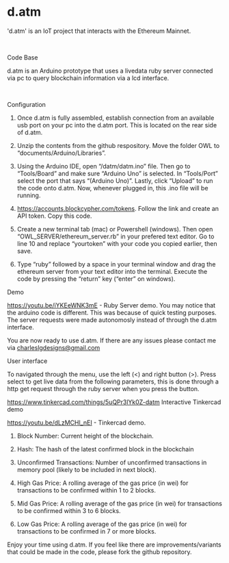 # d.atm
'd.atm' is an IoT project that interacts with the Ethereum Mainnet.


<br>


Code Base

d.atm is an Arduino prototype that uses a livedata ruby server connected via pc to query blockchain information via a lcd interface.   


<br>


Configuration

1. Once d.atm is fully assembled, establish connection from an available usb port on your pc into the d.atm port. This is located on the rear side of d.atm. 

 2. Unzip the contents from the github respository. Move the folder OWL to “documents/Arduino/Libraries”.

3. Using the Arduino IDE, open “/datm/datm.ino” file. Then go to “Tools/Board” and make sure “Arduino Uno” is selected. In “Tools/Port” select the port that says “(Arduino Uno)”. Lastly, click “Upload” to run the code onto d.atm. Now, whenever plugged in, this .ino file will be running. 

 4. https://accounts.blockcypher.com/tokens.
Follow the link and create an API token. Copy this code. 

5. Create a new terminal tab (mac) or Powershell (windows). Then open “OWL_SERVER/ethereum_server.rb” in your prefered text editor. Go to line 10 and replace “yourtoken” with your code you copied earlier, then save. 

6. Type “ruby” followed by a space in your terminal window and drag the ethereum server from your text editor into the terminal. Execute the code by pressing the “return” key (“enter” on windows). 





Demo

 https://youtu.be/iYKEeWNK3mE - Ruby Server demo. You may notice that the arduino code is different. This was because of quick testing purposes. The server requests were made autonomosly instead of through the d.atm interface. 

You are now ready to use d.atm. If there are any issues please contact me via charleslgdesigns@gmail.com





User interface

To navigated through the menu, use the left (<) and right button (>). Press select to get live data from the following parameters, this is done through a http get request through the ruby server when you press the button. 

https://www.tinkercad.com/things/5uQPr3lYk0Z-datm Interactive Tinkercad demo

https://youtu.be/dLzMCHl_nEI - Tinkercad demo.

 1. Block Number:
Current height of the blockchain.


 2. Hash:
The hash of the latest confirmed block in the blockchain


3. Unconfirmed Transactions:
Number of unconfirmed transactions in memory pool (likely to be included in next block).


4. High Gas Price:
A rolling average of the gas price (in wei) for transactions to be confirmed within 1 to 2 blocks.


 5. Mid Gas Price:
A rolling average of the gas price (in wei) for transactions to be confirmed within 3 to 6 blocks.


6. Low Gas Price:
A rolling average of the gas price (in wei) for transactions to be confirmed in 7 or more blocks.




Enjoy your time using d.atm. If you feel like there are improvements/variants that could be made in the code, please fork the github repository.
 



